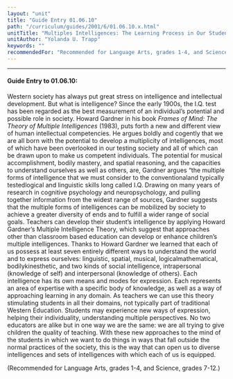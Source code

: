 ```yaml
---
layout: "unit"
title: "Guide Entry 01.06.10"
path: "/curriculum/guides/2001/6/01.06.10.x.html"
unitTitle: "Multiples Intelligences: The Learning Process in Our Students"
unitAuthor: "Yolanda U. Trapp"
keywords: ""
recommendedFor: "Recommended for Language Arts, grades 1-4, and Science, grades 7-12."
---
```

<body>
<hr/>
 <h4>
  Guide Entry to 01.06.10:
 </h4>
 <p>
  Western society has always put great stress on intelligence and intellectual development. But what is intelligence? Since the early 1900s, the I.Q. test has been regarded as the best measurement of an individual’s potential and possible role in society. Howard Gardner in his book
  <i>
   Frames of Mind: The Theory of Multiple Intelligences
  </i>
  (1983), puts forth a new and different view of human intellectual competencies. He argues boldly and cogently that we are all born with the potential to develop a multiplicity of intelligences, most of which have been overlooked in our testing society and all of which can be drawn upon to make us competent individuals. The potential for musical accomplishment, bodily mastery, and spatial reasoning, and the capacities to understand ourselves as well as others, are, Gardner argues “the multiple forms of intelligence that we must consider to the conventionaland typically testedlogical and linguistic skills long called I.Q. Drawing on many years of research in cognitive psychology and neuropsychology, and pulling together information from the widest range of sources, Gardner suggests that the multiple forms of intelligences can be mobilized by society to achieve a greater diversity of ends and to fulfill a wider range of social goals. Teachers can develop their student’s intelligence by applying Howard Gardner’s Multiple Intelligence Theory, which suggest that approaches other than classroom based education can develop or enhance children’s multiple intelligences. Thanks to Howard Gardner we learned that each of us possess at least seven entirely different ways to understand the world and to express ourselves: linguistic, spatial, musical, logicalmathematical, bodilykinesthetic, and two kinds of social intelligence, intrapersonal (knowledge of self) and interpersonal (knowledge of others). Each intelligence has its own means and modes for expression. Each represents an area of expertise with a specific body of knowledge, as well as a way of approaching learning in any domain. As teachers we can use this theory stimulating students in all their domains, not typically part of traditional Western Education. Students may experience new ways of expression, helping their individuality, understanding multiple perspectives. No two educators are alike but in one way we are the same: we are all trying to give children the quality of teaching. With these new approaches to the mind of the students in which we want to do things in ways that fall outside the normal practices of the society, this is the way that can open us to diverse intelligences and sets of intelligences with which each of us is equipped.
 </p>
<p>
  (Recommended for Language Arts, grades 1-4, and Science, grades 7-12.)
 </p>

</body>